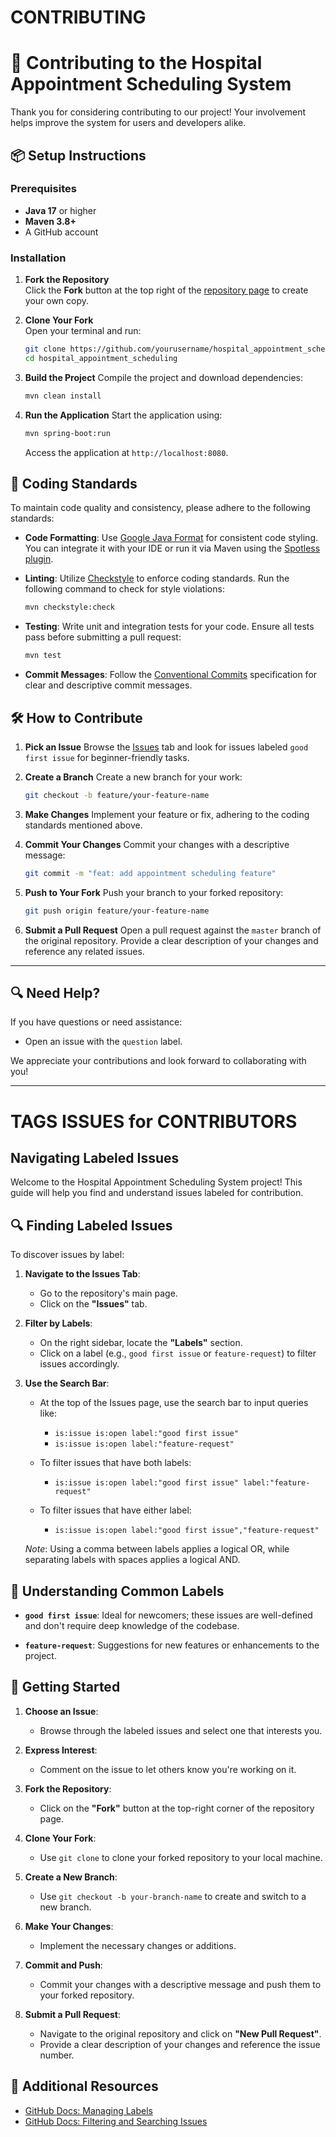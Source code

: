 # CONTRIBUTING


# 🏥 Contributing to the Hospital Appointment Scheduling System

Thank you for considering contributing to our project! Your involvement helps improve the system for users and developers alike.



## 📦 Setup Instructions

### Prerequisites

- **Java 17** or higher
- **Maven 3.8+**
- A GitHub account

### Installation

1. **Fork the Repository**  
   Click the **Fork** button at the top right of the [repository page](https://github.com/yourusername/hospital_appointment_scheduling) to create your own copy.

2. **Clone Your Fork**  
   Open your terminal and run:

   ```bash
   git clone https://github.com/yourusername/hospital_appointment_scheduling.git
   cd hospital_appointment_scheduling


3. **Build the Project**
   Compile the project and download dependencies:

   ```bash
   mvn clean install
   ```

4. **Run the Application**
   Start the application using:

   ```bash
   mvn spring-boot:run
   ```

   Access the application at `http://localhost:8080`.



## 🧹 Coding Standards

To maintain code quality and consistency, please adhere to the following standards:

* **Code Formatting**: Use [Google Java Format](https://github.com/google/google-java-format) for consistent code styling. You can integrate it with your IDE or run it via Maven using the [Spotless plugin](https://github.com/diffplug/spotless).

* **Linting**: Utilize [Checkstyle](https://checkstyle.sourceforge.io/) to enforce coding standards. Run the following command to check for style violations:

  ```bash
  mvn checkstyle:check
  ```

* **Testing**: Write unit and integration tests for your code. Ensure all tests pass before submitting a pull request:

  ```bash
  mvn test
  ```

* **Commit Messages**: Follow the [Conventional Commits](https://www.conventionalcommits.org/) specification for clear and descriptive commit messages.



## 🛠️ How to Contribute

1. **Pick an Issue**
   Browse the [Issues](https://github.com/mbalitoh56/hospital_appointment_scheduling/issues) tab and look for issues labeled `good first issue` for beginner-friendly tasks.

2. **Create a Branch**
   Create a new branch for your work:

   ```bash
   git checkout -b feature/your-feature-name
   ```

3. **Make Changes**
   Implement your feature or fix, adhering to the coding standards mentioned above.

4. **Commit Your Changes**
   Commit your changes with a descriptive message:

   ```bash
   git commit -m "feat: add appointment scheduling feature"
   ```

5. **Push to Your Fork**
   Push your branch to your forked repository:

   ```bash
   git push origin feature/your-feature-name
   ```

6. **Submit a Pull Request**
   Open a pull request against the `master` branch of the original repository. Provide a clear description of your changes and reference any related issues.

---

## 🔍 Need Help?

If you have questions or need assistance:

* Open an issue with the `question` label.

We appreciate your contributions and look forward to collaborating with you!


---


# TAGS ISSUES for CONTRIBUTORS




## Navigating Labeled Issues

Welcome to the Hospital Appointment Scheduling System project! This guide will help you find and understand issues labeled for contribution.

## 🔍 Finding Labeled Issues

To discover issues by label:

1. **Navigate to the Issues Tab**:

   * Go to the repository's main page.
   * Click on the **"Issues"** tab.

2. **Filter by Labels**:

   * On the right sidebar, locate the **"Labels"** section.
   * Click on a label (e.g., `good first issue` or `feature-request`) to filter issues accordingly.

3. **Use the Search Bar**:

   * At the top of the Issues page, use the search bar to input queries like:

     * `is:issue is:open label:"good first issue"`
     * `is:issue is:open label:"feature-request"`

   * To filter issues that have both labels:

     * `is:issue is:open label:"good first issue" label:"feature-request"`

   * To filter issues that have either label:

     * `is:issue is:open label:"good first issue","feature-request"`

   *Note*: Using a comma between labels applies a logical OR, while separating labels with spaces applies a logical AND.&#x20;

## 🏁 Understanding Common Labels

* **`good first issue`**: Ideal for newcomers; these issues are well-defined and don't require deep knowledge of the codebase.

* **`feature-request`**: Suggestions for new features or enhancements to the project.

## 🤝 Getting Started

1. **Choose an Issue**:

   * Browse through the labeled issues and select one that interests you.

2. **Express Interest**:

   * Comment on the issue to let others know you're working on it.

3. **Fork the Repository**:

   * Click on the **"Fork"** button at the top-right corner of the repository page.

4. **Clone Your Fork**:

   * Use `git clone` to clone your forked repository to your local machine.

5. **Create a New Branch**:

   * Use `git checkout -b your-branch-name` to create and switch to a new branch.

6. **Make Your Changes**:

   * Implement the necessary changes or additions.

7. **Commit and Push**:

   * Commit your changes with a descriptive message and push them to your forked repository.

8. **Submit a Pull Request**:

   * Navigate to the original repository and click on **"New Pull Request"**.
   * Provide a clear description of your changes and reference the issue number.

## 📘 Additional Resources

* [GitHub Docs: Managing Labels](https://docs.github.com/en/issues/using-labels-and-milestones-to-track-work/managing-labels)
* [GitHub Docs: Filtering and Searching Issues](https://docs.github.com/en/issues/tracking-your-work-with-issues/using-issues/filtering-and-searching-issues-and-pull-requests)


